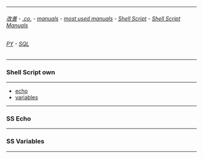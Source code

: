 
---

###### [改善](https://github.com/ttltrk/0C/blob/master/README.MD) - [.co.](https://github.com/ttltrk/PRG/blob/master/CODING.MD) - [manuals](https://github.com/ttltrk/PRG/blob/master/MAN.MD) - [most used manuals](https://github.com/ttltrk/PRG/blob/master/MUM.MD) - [Shell Script](https://github.com/ttltrk/ELSE/blob/master/SHELL/OSSM/OSSM.MD) - [Shell Script Manuals](https://github.com/ttltrk/ELSE/blob/master/SHELL/OSSM/SSM.MD)

###### [PY](https://github.com/ttltrk/PRG/blob/master/PY/DOC/PYF/PYF.MD) - [SQL](https://github.com/ttltrk/DB/blob/master/SQL/DOC/OSM/OSQLM/SQLM/SQLM.MD#^) 
---

### Shell Script own

---

* <a href='#echo'>echo</a>
* <a href='#variables'>variables</a>

---

<h3 id='echo'>SS Echo</h3>

---

<h3 id='variables'>SS Variables</h3>

---
